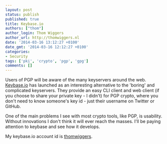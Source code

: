 ```yaml
---
layout: post
status: publish
published: true
title: Keybase.io
authors: ["thom"]
author_login: Thom Wiggers
author_url: http://thomwiggers.nl
date: '2014-03-16 13:12:27 +0100'
date_gmt: '2014-03-16 12:12:27 +0100'
categories:
- Security
tags: ['pki', 'crypto', 'pgp', 'gpg']
comments: []
---
```


<p>Users of PGP will be aware of the many keyservers around the web. <a
href="http://keybase.io" target="_blank">Keybase.io</a> has launched as an
interesting alternative to the 'boring' and complicated keyservers. They provide
an easy CLI client and web client (if you choose to share your private key
- I didn't) for PGP crypto, where you don't need to know someone's key id - just
    their username on Twitter or GitHub.</p>

<!--more-->

<p>One of the main problems I see with most crypto tools, like PGP, is usability. Without innovations I don't think it will ever reach the masses. I'll be paying attention to keybase and see how it develops.</p>
<p>My keybase.io account id is <a href="http://keybase.io/thomwiggers" target="_blank">thomwiggers</a>.</p>
